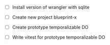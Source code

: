 
- [ ] Install version of wrangler with sqlite
- [ ] Create new project blueprint-x
- [ ] Create prototype temporalizable DO
- [ ] Write vitest for prototype temporalizable DO
  